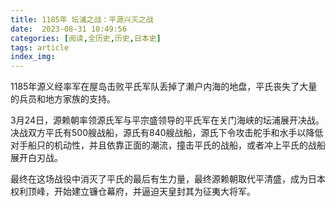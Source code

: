 ```yaml
---
title: 1185年 坛浦之战：平源兴灭之战
date:  2023-08-31 10:49:56
categories: [阅读,全历史,历史,日本史]
tags: article
index_img: 
---
```


1185年源义经率军在屋岛击败平氏军队丢掉了濑户内海的地盘，平氏丧失了大量的兵员和地方家族的支持。

3月24日，源赖朝率领源氏军与平宗盛领导的平氏军在关门海峡的坛浦展开决战。决战双方平氏有500艘战船，源氏有840艘战船，源氏下令攻击舵手和水手以降低对手船只的机动性，并且依靠正面的潮流，撞击平氏的战船，或者冲上平氏的战船展开白刃战。

最终在这场战役中消灭了平氏的最后有生力量，最终源赖朝取代平清盛，成为日本权利顶峰，开始建立镰仓幕府，并逼迫天皇封其为征夷大将军。